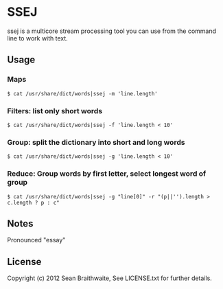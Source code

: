 SSEJ
====

ssej is a multicore stream processing tool you can use from the command line to work with text.

Usage
-----

### Maps

```shell
$ cat /usr/share/dict/words|ssej -m 'line.length'
```
### Filters: list only short words

```shell
$ cat /usr/share/dict/words|ssej -f 'line.length < 10'
```

### Group: split the dictionary into short and long words

```shell
$ cat /usr/share/dict/words|ssej -g 'line.length < 10'
```

### Reduce: Group words by first letter, select longest word of group

```shell
$ cat /usr/share/dict/words|ssej -g "line[0]" -r "(p||'').length > c.length ? p : c"
```

Notes
-----

Pronounced "essay"

License
-------

Copyright (c) 2012 Sean Braithwaite, See LICENSE.txt for further details.
